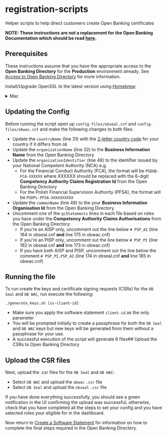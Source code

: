 # registration-scripts
Helper scripts to help direct customers create Open Banking certificates

__NOTE: These instructions are not a replacement for the Open Banking Documentation which should be read [here](https://openbanking.atlassian.net/wiki/spaces/DZ/pages/1150124033/Directory+2.0+Technical+Overview+v1.5?preview=/1150124033/1731199716/OpenSSL%20eIDAS%20PSD2%20Certificate%20Signing%20Request%20Profiles%20Issue%202_3.pdf).__

## Prerequisites 

These instructions assume that you have the appropriate access to the **Open Banking Directory** for the **Production** environment already.
See [Access to Open Banking Directory](https://docs.yapily.com/guides/applications/institutions/registration/direct/uk-prereqs/#access-to-open-banking-directory) for more information.

Install/Upgrade OpenSSL to the latest version using [Homebrew](https://brew.sh/):

<details>
<summary>Mac</summary>
    <code>
    brew install libressl
    </code>
    <br>OR<br>
    <code>
    brew upgrade libressl
    </code>
</details>

## Updating the Config

Before running the script open up `config-files/obseal.cnf` and `config-files/obwac.cnf` and make the following changes to both files:

- Update the `countryName` (line 31) with the [2-letter country code](https://www.nationsonline.org/oneworld/country_code_list.htm) for your country if it differs from `GB`
- Update the `organizationName` (line 32) to the **Business Information Name** from the Open Banking Directory
- Update the `organizationIdentifier` (line 48) to the identifier issued by your National Competent Authority (NCA) e.g.
    - For the Financial Conduct Authority (FCA), the format will be `PSDGB-FCA-XXXXXX` where XXXXXX should be replaced with the 6-digit **Competency Authority Claims Registration Id** from the Open Banking Directory
    - For the Polish Financial Supervision Authority (PFSA), the format will be `PSDPL-PFSA-XXXXXXXXXX`
- Update the `commonName` (line 49) to the your **Business Information Organisation Id** from the Open Banking Directory
- Uncomment one of the `qcStatements` lines in each file based on roles you have under the **Competency Authority Claims Authorisations** from the Open Banking Directory: 
    - If you're an AISP only, uncomment out the line below `# PSP_AI` (line 164 in obseal.cnf **and** line 175 in obwac.cnf)
    - If you're an PISP only, uncomment out the line below `# PSP_PI` (line 162 in obseal.cnf **and**  line 173 in obwac.cnf)
    - If you have both AISP and PISP, uncomment out the line below the comment `# PSP_PI,PSP_AI` (line 174 in obseal.cnf **and**  line 185 in obwac.cnf)

## Running the file

To run create the keys and certificate signing requests (CSRs) for the `OB Seal` and `OB WAC`, run execute the following:

```
./generate_keys.sh [ss-client-id]
```

- Make sure you apply the software statement `client-id` as the only parameter
- You will be prompted initially to create a passphrase for both the `OB Seal` and `OB WAC` keys but new keys will be generated from them without a 
passphrase for your use.
- A successful execution of the script will generate 6 files## Upload the CSRs to Open Banking Directory

## Upload the CSR files

Next, upload the .csr files for the `OB Seal` and `OB WAC`:
- Select `OB WAC` and upload the `obwac` `.csr` file
- Select `OB Seal` and upload the `obseal` `.csr` file

If you have done everything successfully, you should see a green notification in the UI confirming the upload was successful, otherwise, check that
you have completed all the steps to set your config and you have selected roles your eligible for in the dashboard.

Now return to [Create a Software Statement](https://docs.yapily.com/guides/applications/institutions/registration/direct/uk-prereqs#create-a-software-statement) for information on how to complete the final steps required in the Open Banking Directory.
